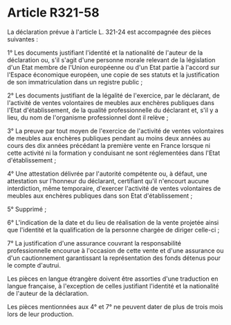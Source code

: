 # Article R321-58

La déclaration prévue à l'article L. 321-24 est accompagnée des pièces suivantes :

1° Les documents justifiant l'identité et la nationalité de l'auteur de la déclaration ou, s'il s'agit d'une personne morale relevant de la législation d'un Etat membre de l'Union européenne ou d'un Etat partie à l'accord sur l'Espace économique européen, une copie de ses statuts et la justification de son immatriculation dans un registre public ;

2° Les documents justifiant de la légalité de l'exercice, par le déclarant, de l'activité de ventes volontaires de meubles aux enchères publiques dans l'Etat d'établissement, de la qualité professionnelle du déclarant et, s'il y a lieu, du nom de l'organisme professionnel dont il relève ;

3° La preuve par tout moyen de l'exercice de l'activité de ventes volontaires de meubles aux enchères publiques pendant au moins deux années au cours des dix années précédant la première vente en France lorsque ni cette activité ni la formation y conduisant ne sont réglementées dans l'Etat d'établissement ;

4° Une attestation délivrée par l'autorité compétente ou, à défaut, une attestation sur l'honneur du déclarant, certifiant qu'il n'encourt aucune interdiction, même temporaire, d'exercer l'activité de ventes volontaires de meubles aux enchères publiques dans son Etat d'établissement ;

5° Supprimé ;

6° L'indication de la date et du lieu de réalisation de la vente projetée ainsi que l'identité et la qualification de la personne chargée de diriger celle-ci ;

7° La justification d'une assurance couvrant la responsabilité professionnelle encourue à l'occasion de cette vente et d'une assurance ou d'un cautionnement garantissant la représentation des fonds détenus pour le compte d'autrui.

Les pièces en langue étrangère doivent être assorties d'une traduction en langue française, à l'exception de celles justifiant l'identité et la nationalité de l'auteur de la déclaration.

Les pièces mentionnées aux 4° et 7° ne peuvent dater de plus de trois mois lors de leur production.
